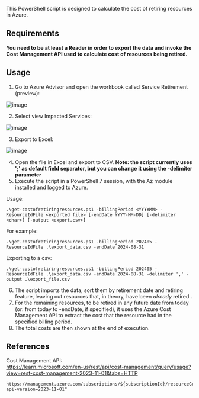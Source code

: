 This PowerShell script is designed to calculate the cost of retiring resources in Azure.

## Requirements
**You need to be at least a Reader in order to export the data and invoke the Cost Management API used to calculate cost of resources being retired.**

## Usage
1. Go to Azure Advisor and open the workbook called Service Retirement (preview):

![image](https://github.com/formicalab/Get-CostOfRetiringResources/assets/12999635/5ca2056d-3acf-4e5c-baf2-65c06da8ee3a)


2. Select view Impacted Services:

![image](https://github.com/formicalab/Get-CostOfRetiringResources/assets/12999635/80e4214b-a5f9-4aec-bce0-79fba20a9e22)


3. Export to Excel:

![image](https://github.com/formicalab/Get-CostOfRetiringResources/assets/12999635/4f344608-3a13-437c-b4d9-a75c3cade2ce)


4. Open the file in Excel and export to CSV. **Note: the script currently uses ';' as default field separator, but you can change it using the -delimiter parameter**
5. Execute the script in a PowerShell 7 session, with the Az module installed and logged to Azure.

Usage:

```
.\get-costofretiringresources.ps1 -billingPeriod <YYYYMM> -ResourceIdFile <exported file> [-endDate YYYY-MM-DD] [-delimiter <char>] [-output <export.csv>]
```

For example:

```
.\get-costofretiringresources.ps1 -billingPeriod 202405 -ResourceIdFile .\export_data.csv -endDate 2024-08-31
```

Exporting to a csv:

```
.\get-costofretiringresources.ps1 -billingPeriod 202405 -ResourceIdFile .\export_data.csv -endDate 2024-08-31 -delimiter ',' -output .\export_file.csv
```

6. The script imports the data, sort them by retirement date and retiring feature, leaving out resources that, in theory, have been _already_ retired..
7. For the remaining resources, to be retired in any future date from today (or: from today to -endDate, if specified), it uses the Azure Cost Management API to extract the cost that the resource had in the specified billing period.
8. The total costs are then shown at the end of execution.

## References

Cost Management API:  
https://learn.microsoft.com/en-us/rest/api/cost-management/query/usage?view=rest-cost-management-2023-11-01&tabs=HTTP
```
https://management.azure.com/subscriptions/${subscriptionId}/resourceGroups/${resourceGroup}/providers/Microsoft.CostManagement/query?api-version=2023-11-01"
```
